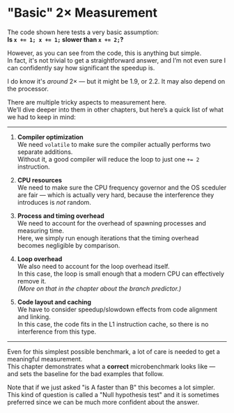 # "Basic" 2× Measurement

The code shown here tests a very basic assumption:  
**Is `x += 1; x += 1;` slower than `x += 2;`?**

However, as you can see from the code, this is anything but simple.  
In fact, it's not trivial to get a straightforward answer, and I’m not even sure I can confidently say how significant the speedup is.

I do know it's *around* 2× — but it might be 1.9, or 2.2. It may also depend on the processor.

There are multiple tricky aspects to measurement here.  
We’ll dive deeper into them in other chapters, but here’s a quick list of what we had to keep in mind:

---

1. **Compiler optimization**  
   We need `volatile` to make sure the compiler actually performs two separate additions.  
   Without it, a good compiler will reduce the loop to just one `+= 2` instruction.

2. **CPU resources**  
   We need to make sure the CPU frequency governor and the OS sceduler are fair — which is actually very hard, because the interference they introduces is *not* random.

3. **Process and timing overhead**  
   We need to account for the overhead of spawning processes and measuring time.  
   Here, we simply run enough iterations that the timing overhead becomes negligible by comparison.

4. **Loop overhead**  
   We also need to account for the loop overhead itself.  
   In this case, the loop is small enough that a modern CPU can effectively remove it.  
   _(More on that in the chapter about the branch predictor.)_

5. **Code layout and caching**  
   We have to consider speedup/slowdown effects from code alignment and linking.  
   In this case, the code fits in the L1 instruction cache, so there is no interference from this type.

---

Even for this simplest possible benchmark, a lot of care is needed to get a meaningful measurement.  
This chapter demonstrates what a **correct** microbenchmark looks like — and sets the baseline for the bad examples that follow.

Note that if we just asked "is A faster than B" this becomes a lot simpler.
This kind of question is called a "Null hypothesis test" and it is sometimes preferred since we can be much more confident about the answer.
